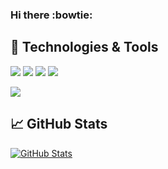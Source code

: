 ### Hi there :bowtie:

## 🔧 Technologies & Tools
![](https://img.shields.io/badge/OS-Linux-informational?style=flat&logo=linux&logoColor=white&color=ff69b4)
![](https://img.shields.io/badge/Code-Python-informational?style=flat&logo=python&logoColor=white&color=ff69b4)
![](https://img.shields.io/badge/Tools-PostgreSQL-informational?style=flat&logo=postgresql&logoColor=white&color=ff69b4)
![](https://img.shields.io/badge/Tools-Docker-informational?style=flat&logo=docker&logoColor=white&color=ff69b4)

![](https://img.shields.io/badge/OS-Windows-informational?style=flat&logo=windows&logoColor=white&color=ff69b4)

## &#x1f4c8; GitHub Stats

<!-- <a href="https://github.com/M1troll/M1troll">
  <img align="center" src="https://github-readme-stats.vercel.app/api/top-langs/?username=M1troll&hide=java,html,text&title_color=ffffff&text_color=c9cacc&icon_color=2bbc8a&bg_color=1d1f21&langs_count=5" />
</a> -->

<a href="https://github.com/M1troll/M1troll">
  <img align="center" src="https://github-readme-stats.vercel.app/api?username=M1troll&show_icons=true&line_height=27&theme=radical" alt="GitHub Stats"/>
</a>

<!--
**M1troll/M1troll** is a ✨ _special_ ✨ repository because its `README.md` (this file) appears on your GitHub profile.

Here are some ideas to get you started:

- 🔭 I’m currently working on ...
- 🌱 I’m currently learning ...
- 👯 I’m looking to collaborate on ...
- 🤔 I’m looking for help with ...
- 💬 Ask me about ...
- 📫 How to reach me: ...
- 😄 Pronouns: ...
- ⚡ Fun fact: ...
-->
